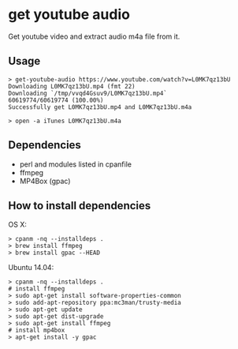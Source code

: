 # get youtube audio

Get youtube video and extract audio m4a file from it.

## Usage

    > get-youtube-audio https://www.youtube.com/watch?v=L0MK7qz13bU
    Downloading L0MK7qz13bU.mp4 (fmt 22)
    Downloading `/tmp/vvqd4Gsuv9/L0MK7qz13bU.mp4`
    60619774/60619774 (100.00%)
    Successfully get L0MK7qz13bU.mp4 and L0MK7qz13bU.m4a

    > open -a iTunes L0MK7qz13bU.m4a

## Dependencies

* perl and modules listed in cpanfile
* ffmpeg
* MP4Box (gpac)

## How to install dependencies

OS X:

    > cpanm -nq --installdeps .
    > brew install ffmpeg
    > brew install gpac --HEAD

Ubuntu 14.04:

    > cpanm -nq --installdeps .
    # install ffmpeg
    > sudo apt-get install software-properties-common
    > sudo add-apt-repository ppa:mc3man/trusty-media
    > sudo apt-get update
    > sudo apt-get dist-upgrade
    > sudo apt-get install ffmpeg
    # install mp4box
    > apt-get install -y gpac
